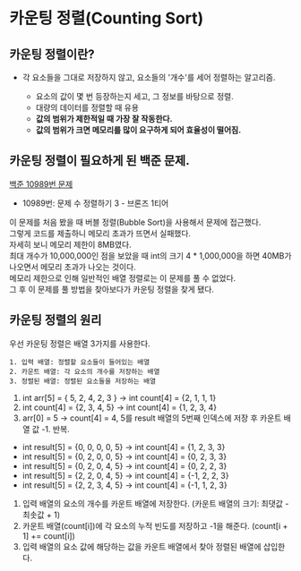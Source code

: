 # 카운팅 정렬(Counting Sort)

## 카운팅 정렬이란?
* 각 요소들을 그대로 저장하지 않고, 요소들의 '개수'를 세어 정렬하는 알고리즘.       

    * 요소의 값이 몇 번 등장하는지 세고, 그 정보를 바탕으로 정렬.
    * 대량의 데이터를 정렬할 때 유용
    * **값의 범위가 제한적일 때 가장 잘 작동한다.**         
    * **값의 범위가 크면 메모리를 많이 요구하게 되어 효율성이 떨어짐.**

## 카운팅 정렬이 필요하게 된 백준 문제.
[백준 10989번 문제](https://www.acmicpc.net/problem/10989)
* 10989번: 문제 수 정렬하기 3 - 브론즈 1티어        

이 문제를 처음 봤을 때 버블 정렬(Bubble Sort)을 사용해서 문제에 접근했다.    
그렇게 코드를 제출하니 메모리 초과가 뜨면서 실패했다.       
자세히 보니 메모리 제한이 8MB였다.      
최대 개수가 10,000,000인 점을 보았을 때 int의 크기 4 * 1,000,000을 하면 40MB가 나오면서 메모리 초과가 나오는 것이다.        
메모리 제한으로 인해 일반적인 배열 정렬로는 이 문제를 풀 수 없었다.     
그 후 이 문제를 풀 방법을 찾아보다가 카운팅 정렬을 찾게 됐다.

## 카운팅 정렬의 원리
우선 카운팅 정렬은 배열 3가지를 사용한다.       

    1. 입력 배열: 정렬할 요소들이 들어있는 배열
    2. 카운트 배열: 각 요소의 개수를 저장하는 배열
    3. 정렬된 배열: 정렬된 요소들을 저장하는 배열       

1. int arr[5] = { 5, 2, 4, 2, 3 } -> int count[4] = {2, 1, 1, 1}
2. int count[4] = {2, 3, 4, 5} -> int count[4] = {1, 2, 3, 4}
3. arr[0] = 5 -> count[4] = 4, 5를 result 배열의 5번째 인덱스에 저장 후 카운트 배열 값 -1. 반복.
* int result[5] = {0, 0, 0, 0, 5} -> int count[4] = {1, 2, 3, 3}
* int result[5] = {0, 2, 0, 0, 5} -> int count[4] = {0, 2, 3, 3}
* int result[5] = {0, 2, 0, 4, 5} -> int count[4] = {0, 2, 2, 3}
* int result[5] = {2, 2, 0, 4, 5} -> int count[4] = {-1, 2, 2, 3}
* int result[5] = {2, 2, 3, 4, 5} -> int count[4] = {-1, 1, 2, 3}           

1. 입력 배열의 요소의 개수를 카운트 배열에 저장한다. (카운트 배열의 크기: 최댓값 - 최솟값 + 1)
2. 카운트 배열(count[i])에 각 요소의 누적 빈도를 저장하고 -1을 해준다. (count[i + 1] += count[i])       
3. 입력 배열의 요소 값에 해당하는 값을 카운트 배열에서 찾아 정렬된 배열에 삽입한다.


